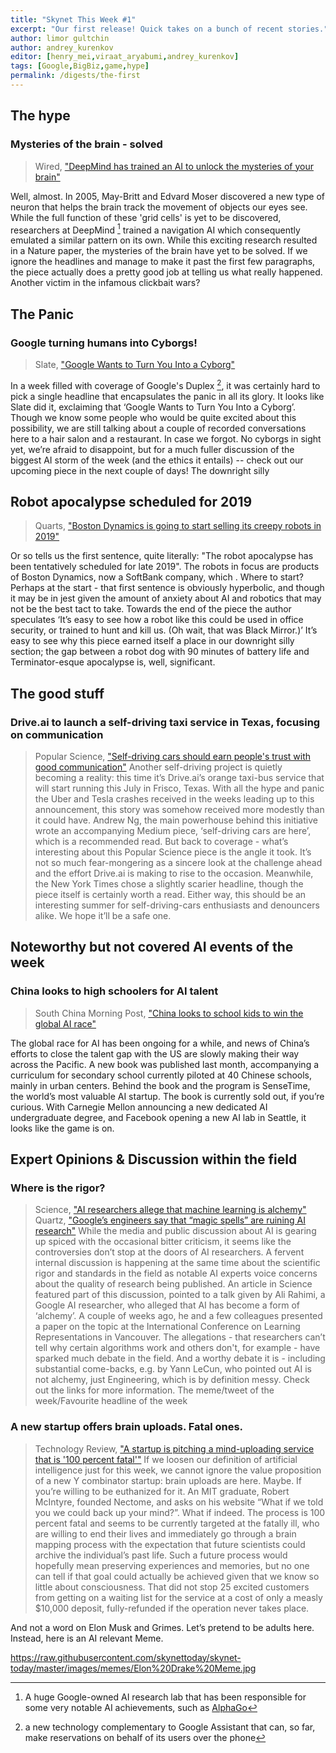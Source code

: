 ```yaml
---
title: "Skynet This Week #1"
excerpt: "Our first release! Quick takes on a bunch of recent stories."
author: limor gultchin
author: andrey_kurenkov
editor: [henry_mei,viraat_aryabumi,andrey_kurenkov]
tags: [Google,BigBiz,game,hype]
permalink: /digests/the-first
---
```


## The hype

### Mysteries of the brain - solved
> Wired, ["DeepMind has trained an AI to unlock the mysteries of your brain"](http://www.wired.co.uk/article/deepmind-newest-network-mimics-the-gps-cells-in-your-brain)

Well, almost. In 2005, May-Britt and Edvard Moser discovered a new type of neuron that helps the brain track the movement of objects our eyes see. While the full function of these 'grid cells' is yet to be discovered, researchers at DeepMind [^deepmind] trained a navigation AI which consequently emulated a similar pattern on its own. While this exciting research resulted in a Nature paper, the mysteries of the brain have yet to be solved.  If we ignore the headlines and manage to make it past the first few paragraphs, the piece actually does a pretty good job at telling us what really happened. Another victim in the infamous clickbait wars? 

[^deepmind]: A huge Google-owned AI research lab that has been responsible for some very notable AI achievements, such as [AlphaGo](https://www.skynettoday.com/content/editorials/is-alphago-zero-overrated/)


## The Panic

### Google turning humans into Cyborgs!
> Slate, ["Google Wants to Turn You Into a Cyborg"](https://slate.com/technology/2018/05/google-assistant-will-essentially-turn-humans-into-cyborgs.html)

In a week filled with coverage of Google's Duplex [^duplex], it was certainly hard to pick a single headline that encapsulates the panic in all its glory. It looks like Slate did it, exclaiming that ‘Google Wants to Turn You Into a Cyborg’. Though we know some people who would be quite excited about this possibility, we are still talking about a couple of recorded conversations here to a hair salon and a restaurant. In case we forgot. No cyborgs in sight yet, we’re afraid to disappoint, but for a much fuller discussion of the biggest AI storm of the week (and the ethics it entails) -- check out our upcoming piece in the next couple of days!
The downright silly

[^duplex]: a new technology complementary to Google Assistant that can, so far, make reservations on behalf of its users over the phone

## Robot apocalypse scheduled for 2019 
> Quarts, ["Boston Dynamics is going to start selling its creepy robots in 2019"](https://qz.com/1276281/softbanks-boston-dynamics-will-start-selling-its-spotmini-robots-in-2019/)

Or so tells us the first sentence, quite literally: "The robot apocalypse has been tentatively scheduled for late 2019". The robots in focus are products of Boston Dynamics, now a SoftBank company, which . Where to start? Perhaps at the start - that first sentence is obviously hyperbolic, and though it may be in jest given the amount of anxiety about AI and robotics that may not be the best tact to take. Towards the end of the piece the author speculates ‘It’s easy to see how a robot like this could be used in office security, or trained to hunt and kill us. (Oh wait, that was Black Mirror.)’ It’s easy to see why this piece earned itself a place in our downright silly section; the gap between a robot dog with 90 minutes of battery life and Terminator-esque apocalypse is, well, significant.

## The good stuff

### Drive.ai to launch a self-driving taxi service in Texas, focusing on communication
> Popular Science, ["Self-driving cars should earn people's trust with good communication"](https://www.popsci.com/self-driving-cars-communicate)
Another self-driving project is quietly becoming a reality: this time it’s Drive.ai’s orange taxi-bus service that will start running this July in Frisco, Texas. With all the hype and panic the Uber and Tesla crashes received in the weeks leading up to this announcement, this story was somehow received more modestly than it could have. Andrew Ng, the main powerhouse behind this initiative wrote an accompanying Medium piece, ‘self-driving cars are here’, which is a recommended read. But back to coverage - what’s interesting about this Popular Science piece is the angle it took. It’s not so much fear-mongering as a sincere look at the challenge ahead and the effort Drive.ai is making to rise to the occasion. Meanwhile, the New York Times chose a slightly scarier headline, though the piece itself is certainly worth a read. Either way, this should be an interesting summer for self-driving-cars enthusiasts and denouncers alike. We hope it’ll be a safe one.

## Noteworthy but not covered AI events of the week

### China looks to high schoolers for AI talent
> South China Morning Post, ["China looks to school kids to win the global AI race"](http://www.scmp.com/tech/china-tech/article/2144396/china-looks-school-kids-win-global-ai-race)

The global race for AI has been ongoing for a while, and news of China’s efforts to close the talent gap with the US are slowly making their way across the Pacific. A new book was published last month, accompanying a curriculum for secondary school currently piloted at 40 Chinese schools, mainly in urban centers. Behind the book and the program is SenseTime, the world’s most valuable AI startup. The book is currently sold out, if you’re curious. With Carnegie  Mellon announcing a new dedicated AI undergraduate degree, and Facebook opening a new AI lab in Seattle, it looks like the game is on.

## Expert Opinions & Discussion within the field

### Where is the rigor?
> Science, ["AI researchers allege that machine learning is alchemy"](http://www.sciencemag.org/news/2018/05/ai-researchers-allege-machine-learning-alchemy)
> Quartz, ["Google’s engineers say that “magic spells” are ruining AI research"](https://qz.com/1274131/googles-engineers-say-that-lack-of-rigor-is-ruining-ai-research/)
While the media and public discussion about AI is gearing up spiced with the occasional bitter criticism, it seems like the controversies don’t stop at the doors of AI researchers. A fervent internal discussion is happening at the same time about the scientific rigor and standards in the field as notable AI experts voice concerns about the quality of research being published. An article in Science featured part of this discussion, pointed to a talk given by Ali Rahimi, a Google AI researcher, who alleged that AI has become a form of ‘alchemy’. A couple of weeks ago, he and a few colleagues presented a paper on the topic at the International Conference on Learning Representations in Vancouver. The allegations - that researchers can’t tell why certain algorithms work and others don't, for example - have sparked much debate in the field. And a worthy debate it is - including substantial come-backs, e.g. by Yann LeCun, who pointed out AI is not alchemy, just Engineering, which is by definition messy. Check out the links for more information.
The meme/tweet of the week/Favourite headline of the week 

### A new startup offers brain uploads. Fatal ones.
> Technology Review, ["A startup is pitching a mind-uploading service that is '100 percent fatal'"](https://www.technologyreview.com/s/610456/a-startup-is-pitching-a-mind-uploading-service-that-is-100-percent-fatal/)
If we loosen our definition of artificial intelligence just for this week, we cannot ignore the value proposition of a new Y combinator startup: brain uploads are here. Maybe. If you’re willing to be euthanized for it. An MIT graduate, Robert McIntyre, founded Nectome, and asks on his website “What if we told you we could back up your mind?”. What if indeed. The process is 100 percent fatal and seems to be currently targeted at the fatally ill, who are willing to end their lives and immediately go through a brain mapping process with the expectation that future scientists could archive the individual’s past life. Such a future process would hopefully mean preserving experiences and memories, but no one can tell if that goal could actually be achieved given that we know so little about consciousness. That did not stop 25 excited customers from getting on a waiting list for the service at a cost of only a measly $10,000 deposit, fully-refunded if the operation never takes place. 


And not a word on Elon Musk and Grimes. Let’s pretend to be adults here. Instead, here is an AI relevant Meme.

https://raw.githubusercontent.com/skynettoday/skynet-today/master/images/memes/Elon%20Drake%20Meme.jpg



